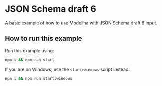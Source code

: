 # JSON Schema draft 6

A basic example of how to use Modelina with JSON Schema draft 6 input.

## How to run this example

Run this example using:

```sh
npm i && npm run start
```

If you are on Windows, use the `start:windows` script instead:

```sh
npm i && npm run start:windows
```
